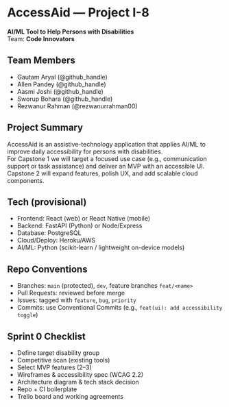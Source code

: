 # AccessAid — Project I-8
**AI/ML Tool to Help Persons with Disabilities**  
Team: **Code Innovators**

## Team Members
- Gautam Aryal (@github_handle)
- Allen Pandey (@github_handle)
- Aasmi Joshi (@github_handle)
- Sworup Bohara (@github_handle)
- Rezwanur Rahman (@rezwanurrahman00)

## Project Summary
AccessAid is an assistive-technology application that applies AI/ML to improve daily accessibility for persons with disabilities.  
For Capstone 1 we will target a focused use case (e.g., communication support or task assistance) and deliver an MVP with an accessible UI.  
Capstone 2 will expand features, polish UX, and add scalable cloud components.

## Tech (provisional)
- Frontend: React (web) or React Native (mobile)  
- Backend: FastAPI (Python) or Node/Express  
- Database: PostgreSQL  
- Cloud/Deploy: Heroku/AWS  
- AI/ML: Python (scikit-learn / lightweight on-device models)

## Repo Conventions
- Branches: `main` (protected), `dev`, feature branches `feat/<name>`  
- Pull Requests: reviewed before merge  
- Issues: tagged with `feature`, `bug`, `priority`  
- Commits: use Conventional Commits (e.g., `feat(ui): add accessibility toggle`)

## Sprint 0 Checklist
- Define target disability group  
- Competitive scan (existing tools)  
- Select MVP features (2–3)  
- Wireframes & accessibility spec (WCAG 2.2)  
- Architecture diagram & tech stack decision  
- Repo + CI boilerplate  
- Trello board and working agreements
